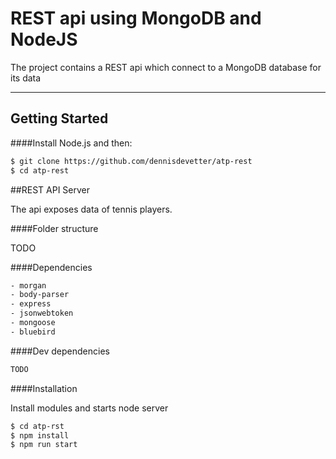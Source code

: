 # REST api using MongoDB and NodeJS

The project contains a REST api which connect to a MongoDB database for its data

***

## Getting Started 
####Install Node.js and then:

```sh
$ git clone https://github.com/dennisdevetter/atp-rest
$ cd atp-rest
```

##REST API Server

The api exposes data of tennis players.

####Folder structure

TODO

####Dependencies

```sh
- morgan
- body-parser
- express
- jsonwebtoken
- mongoose
- bluebird
```

####Dev dependencies

```sh
TODO
```


####Installation

Install modules and starts node server

```sh
$ cd atp-rst
$ npm install
$ npm run start
```
